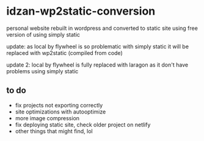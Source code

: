 # idzan-wp2static-conversion

 personal website rebuilt in wordpress and converted to static site using free version of  using simply static

 update: as local by flywheel is so problematic with simply static it will be replaced with wp2static (compiled from code)  

 update 2: local by flywheel is fully replaced with laragon as it don't have problems using simply static

## to do  

* fix projects not exporting correctly
* site optimizations with autooptimize  
* more image compression  
* fix deploying static site, check older project on netlify  
* other things that might find, lol
